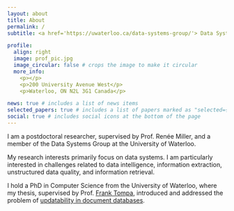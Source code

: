 ```yaml
---
layout: about
title: About
permalink: /
subtitle: <a href='https://uwaterloo.ca/data-systems-group/'> Data Systems Group</a>, David R. Cheriton School of Computer Science, University of Waterloo

profile:
  align: right
  image: prof_pic.jpg
  image_circular: false # crops the image to make it circular
  more_info: 
    <p></p>
    <p>200 University Avenue West</p>
    <p>Waterloo, ON N2L 3G1 Canada</p>

news: true # includes a list of news items
selected_papers: true # includes a list of papers marked as "selected={true}"
social: true # includes social icons at the bottom of the page
---
```


I am a postdoctoral researcher, supervised by Prof. Renée Miller, and a member of the Data Systems Group at the University of Waterloo. 

My research interests primarily focus on data systems.  I am particularly interested in challenges related to data intelligence, information extraction, unstructured data quality, and information retrieval.

I hold a PhD in Computer Science from the University of Waterloo, where my thesis, supervised by Prof. [Frank Tompa](https://cs.uwaterloo.ca/~fwtompa),  introduced and addressed the problem of [updatability in document databases](https://uwspace.uwaterloo.ca/items/7bc2cdeb-5dec-4303-a15c-6c1c4d37c9ed).
